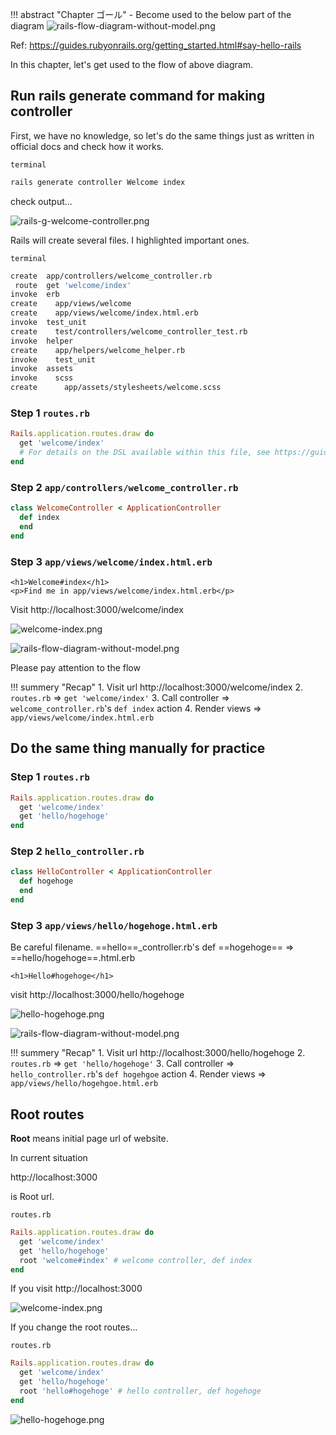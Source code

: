 !!! abstract "Chapter ゴール"
    - Become used to the below part of the diagram
    ![rails-flow-diagram-without-model.png](https://storage.googleapis.com/coderhackers-assets/the-complete-webdev-with-rails-2020/rails-guide-basics/rails-flow-diagram-without-model.png)

Ref: https://guides.rubyonrails.org/getting_started.html#say-hello-rails

In this chapter, let's get used to the flow of above diagram.

## Run rails generate command for making controller
First, we have no knowledge, so let's do the same things just as written in official docs and check how it works.

`terminal`
```bash
rails generate controller Welcome index
```

check output...

![rails-g-welcome-controller.png](https://storage.googleapis.com/coderhackers-assets/the-complete-webdev-with-rails-2020/rails-guide-basics/rails-g-welcome-controller.png)

Rails will create several files. I highlighted important ones. 

`terminal`
```bash hl_lines="1 2 5"
create  app/controllers/welcome_controller.rb
 route  get 'welcome/index'
invoke  erb
create    app/views/welcome
create    app/views/welcome/index.html.erb
invoke  test_unit
create    test/controllers/welcome_controller_test.rb
invoke  helper
create    app/helpers/welcome_helper.rb
invoke    test_unit
invoke  assets
invoke    scss
create      app/assets/stylesheets/welcome.scss
```

### Step 1 `routes.rb`
```ruby hl_lines="2"
Rails.application.routes.draw do
  get 'welcome/index'
  # For details on the DSL available within this file, see https://guides.rubyonrails.org/routing.html
end
```

### Step 2 `app/controllers/welcome_controller.rb`
```ruby
class WelcomeController < ApplicationController
  def index
  end
end
```

### Step 3 `app/views/welcome/index.html.erb`
```erb
<h1>Welcome#index</h1>
<p>Find me in app/views/welcome/index.html.erb</p>
```

Visit http://localhost:3000/welcome/index

![welcome-index.png](https://storage.googleapis.com/coderhackers-assets/the-complete-webdev-with-rails-2020/rails-guide-basics/welcome-index.png)

![rails-flow-diagram-without-model.png](https://storage.googleapis.com/coderhackers-assets/the-complete-webdev-with-rails-2020/rails-guide-basics/rails-flow-diagram-without-model.png)

Please pay attention to the flow

!!! summery "Recap"
    1. Visit url http://localhost:3000/welcome/index
    2. `routes.rb` => `get 'welcome/index'`
    3. Call controller => `welcome_controller.rb`'s `def index` action
    4. Render views => `app/views/welcome/index.html.erb`

## Do the same thing manually for practice
### Step 1 `routes.rb`
```ruby
Rails.application.routes.draw do
  get 'welcome/index'
  get 'hello/hogehoge'
end
```

### Step 2 `hello_controller.rb`
```ruby
class HelloController < ApplicationController
  def hogehoge
  end
end
```

### Step 3 `app/views/hello/hogehoge.html.erb`
Be careful filename.
==hello==_controller.rb's def ==hogehoge== => ==hello/hogehoge==.html.erb
```erb
<h1>Hello#hogehoge</h1>
```

visit http://localhost:3000/hello/hogehoge

![hello-hogehoge.png](https://storage.googleapis.com/coderhackers-assets/the-complete-webdev-with-rails-2020/rails-guide-basics/hello-hogehoge.png)

![rails-flow-diagram-without-model.png](https://storage.googleapis.com/coderhackers-assets/the-complete-webdev-with-rails-2020/rails-guide-basics/rails-flow-diagram-without-model.png)

!!! summery "Recap"
    1. Visit url http://localhost:3000/hello/hogehoge
    2. `routes.rb` => `get 'hello/hogehoge'`
    3. Call controller => `hello_controller.rb`'s `def hogehgoe` action
    4. Render views => `app/views/hello/hogehgoe.html.erb`

## Root routes
**Root** means initial page url of website.

In current situation

http://localhost:3000

is Root url.

`routes.rb`
```ruby
Rails.application.routes.draw do
  get 'welcome/index'
  get 'hello/hogehoge'
  root 'welcome#index' # welcome controller, def index
end
```

If you visit http://localhost:3000

![welcome-index.png](https://storage.googleapis.com/coderhackers-assets/the-complete-webdev-with-rails-2020/rails-guide-basics/welcome-index.png)


If you change the root routes...

`routes.rb`
```ruby
Rails.application.routes.draw do
  get 'welcome/index'
  get 'hello/hogehoge'
  root 'hello#hogehoge' # hello controller, def hogehoge
end
```

![hello-hogehoge.png](https://storage.googleapis.com/coderhackers-assets/the-complete-webdev-with-rails-2020/rails-guide-basics/hello-hogehoge.png)

